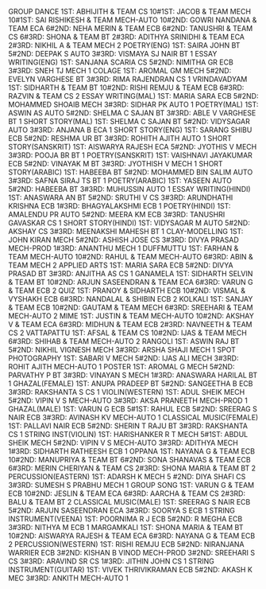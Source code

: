 GROUP DANCE
1ST: ABHIJITH & TEAM CS 10#1ST: JACOB & TEAM MECH 10#1ST: SAI RISHIKESH & TEAM MECH-AUTO 10#2ND: GOWRI NANDANA & TEAM ECA 6#2ND: NEHA MERIN & TEAM ECB 6#2ND: TANUSHRI & TEAM CS 6#3RD: SHONA & TEAM BT 2#3RD: ADITHYA SRINIDHI & TEAM ECA 2#3RD: NIKHIL A & TEAM MECH 2
POETRY(ENG)
1ST: SAIRA JOHN BT 5#2ND: DEEPAK S AUTO 3#3RD: VISMAYA SJ NAIR BT 1
ESSAY WRITING(ENG)
1ST: SANJANA SCARIA CS 5#2ND: NIMITHA GR ECB 3#3RD: SNEH TJ MECH 1
COLAGE
1ST: AROMAL GM MECH 5#2ND: EVELYN VARGHESE BT 3#3RD: RIMA RAJENDRAN CS 1
VRINDAVADYAM
1ST: SIDHARTH & TEAM BT 10#2ND: RISHI REMJU & TEAM ECB 6#3RD: RAZVIN & TEAM CS 2
ESSAY WRITING(MAL)
1ST: MARIA SARA ECB 5#2ND: MOHAMMED SHOAIB MECH 3#3RD: SIDHAR PK AUTO 1
POETRY(MAL)
1ST: ASWIN AS AUTO 5#2ND: SHELMA C SAJAN BT 3#3RD: ABLE V VARGHESE BT 1
SHORT STORY(MAL)
1ST: SHELMA C SAJAN BT 5#2ND: VIDYSAGAR AUTO 3#3RD: ANJANA B ECA 1
SHORT STORY(ENG)
1ST: SARANG SHIBU ECB 5#2ND: RESHMA UR BT 3#3RD: ROHITH AJITH AUTO 1
SHORT STORY(SANSKRIT)
1ST: AISWARYA RAJESH ECA 5#2ND: JYOTHIS V MECH 3#3RD: POOJA BR BT 1
POETRY(SANSKRIT)
1ST: VAISHNAVI JAYAKUMAR ECB 5#2ND: VINAYAK M BT 3#3RD: JYOTHISH V MECH 1
SHORT STORY(ARABIC)
1ST: HABEEBA BT 5#2ND: MOHAMMED BIN SALIM AUTO 3#3RD: SAFNA SIRAJ TS BT 1
POETRY(ARABIC)
1ST: YASEEN AUTO 5#2ND: HABEEBA BT 3#3RD: MUHUSSIN AUTO 1
ESSAY WRITING(HINDI)
1ST: ANASWARA AN BT 5#2ND: SRUTHI V CS 3#3RD: ARUNDHATHI KRISHNA ECB 1#3RD: BHAGYALAKSHMI ECB 1
POETRY(HINDI)
1ST: AMALENDU PR AUTO 5#2ND: MEERA KM ECB 3#3RD: TANUSHRI GAVASKAR CS 1
SHORT STORY(HINDI)
1ST: VIDYSAGAR M AUTO 5#2ND: AKSHAY CS 3#3RD: MEENAKSHI MAHESH BT 1
CLAY-MODELLING
1ST: JOHN KIRAN MECH 5#2ND: ASHISH JOSE CS 3#3RD: DIVYA PRASAD MECH-PROD 1#3RD: ANANTHU MECH 1
DUFFMUTTU
1ST: FARHAN & TEAM MECH-AUTO 10#2ND: RAHUL & TEAM MECH-AUTO 6#3RD: ABIN & TEAM MECH 2
APPLIED ARTS
1ST: MARIA SARA ECB 5#2ND: DIVYA PRASAD BT 3#3RD: ANJITHA AS CS 1
GANAMELA
1ST: SIDHARTH SELVIN & TEAM BT 10#2ND: ARJUN SASEENDRAN & TEAM ECA 6#3RD: VARUN G & TEAM ECB 2
QUIZ
1ST: PRANOY & SIDHARTH ECB 10#2ND: VISMAL & VYSHAKH ECB 6#3RD: NANDALAL & SHIBIN ECB 2
KOLKALI
1ST: SANJAY & TEAM ECB 10#2ND: GAUTAM & TEAM MECH 6#3RD: SREEHARI & TEAM MECH-AUTO 2
MIME
1ST: JUSTIN & TEAM MECH-AUTO 10#2ND: AKSHAY V & TEAM ECA 6#3RD: MIDHUN & TEAM ECB 2#3RD: NAVNEETH & TEAM CS 2
VATTAPATTU
1ST: AFSAL & TEAM CS 10#2ND: IJAS & TEAM MECH 6#3RD: SHIHAB & TEAM MECH-AUTO 2
RANGOLI
1ST: ASWIN RAJ BT 5#2ND: NIKHIL VIGNESH MECH 3#3RD: ARSHA SHAJI MECH 1
SPOT PHOTOGRAPHY
1ST: SABARI V MECH 5#2ND: IJAS ALI MECH 3#3RD: ROHIT AJITH MECH-AUTO 1
POSTER
1ST: AROMAL G MECH 5#2ND: PARVATHY P BT 3#3RD: VINAYAN S MECH 1#3RD: ANASWARA HARILAL BT 1
GHAZAL(FEMALE)
1ST: ANUPA PRADEEP BT 5#2ND: SANGEETHA B ECB 3#3RD: RAKSHANTA S CS 1
VIOLIN(WESTERN)
1ST: ADUL SHEIK MECH 5#2ND: VIPIN V S MECH-AUTO 3#3RD: AKSA PRANEETH MECH-PROD 1
GHAZAL(MALE)
1ST: VARUN G ECB 5#1ST: RAHUL ECB 5#2ND: SREERAG S NAIR ECB 3#3RD: AVINASH KV MECH-AUTO 1
CLASSICAL MUSIC(FEMALE)
1ST: PALLAVI NAIR ECB 5#2ND: SHERIN T RAJU BT 3#3RD: RAKSHANTA CS 1
STRING INST(VIOLIN) 
1ST: HARISHANKER R T MECH 5#1ST: ABDUL SHEIK MECH 5#2ND: VIPIN V S MECH-AUTO 3#3RD: ADITHYA MECH 1#3RD: SIDHARTH RATHEESH ECB 1
OPPANA
1ST: NAYANA G & TEAM ECB 10#2ND: MANUPRIYA & TEAM BT 6#2ND: SONA SHANAVAS & TEAM ECB 6#3RD: MERIN CHERIYAN & TEAM CS 2#3RD: SHONA MARIA & TEAM BT 2
PERCUSSION(EASTERN)
1ST: ADARSH K MECH 5 #2ND: DIYA SHAFI CS 3#3RD: SUMESH S PRABHU MECH 1
GROUP SONG
1ST: VARUN G & TEAM ECB 10#2ND: JESLIN & TEAM ECA 6#3RD: AARCHA & TEAM CS 2#3RD: BALU & TEAM BT 2
CLASSICAL MUSIC(MALE)
1ST: SREERAG S NAIR ECB 5#2ND: ARJUN SASEENDRAN ECA 3#3RD: SOORYA S ECB 1
STRING INSTRUMENT(VEENA)
1ST: POORNIMA R J ECB 5#2ND: R MEGHA ECB 3#3RD: NITHYA M ECB 1
MARGAMKALI
1ST: SHONA MARIA & TEAM BT 10#2ND: AISWARYA RAJESH & TEAM ECA 6#3RD: NAYANA G & TEAM ECB 2
PERCUSSION(WESTERN)
1ST: RISHI REMJU ECB 5#2ND: NIRANJANA WARRIER ECB 3#2ND: KISHAN B VINOD MECH-PROD 3#2ND: SREEHARI S CS 3#3RD: ARAVIND SR CS 1#3RD: JITHIN JOHN CS 1
STRING INSTRUMENT(GUITAR)
1ST: VIVEK THRIVIKRAMAN ECB 5#2ND: AKASH K MEC 3#3RD: ANKITH MECH-AUTO 1
